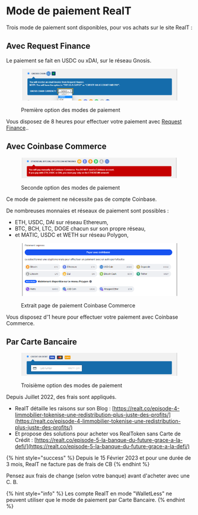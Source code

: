 # Mode de paiement RealT

Trois mode de paiement sont disponibles, pour vos achats sur le site RealT :

## Avec Request Finance&#x20;

Le paiement se fait en USDC ou xDAI, sur le réseau Gnosis.

<figure><img src="../../../.gitbook/assets/image (7) (1).png" alt=""><figcaption><p>Première option des modes de paiement</p></figcaption></figure>

Vous disposez de 8 heures pour effectuer votre paiement avec [Request Finance](paiement-avec-request-finance.md)..

## Avec Coinbase Commerce

<figure><img src="../../../.gitbook/assets/image (8) (2).png" alt=""><figcaption><p>Seconde option des modes de paiement</p></figcaption></figure>

Ce mode de paiement ne nécessite pas de compte Coinbase.&#x20;

De nombreuses monnaies et réseaux de paiement sont possibles :&#x20;

* ETH, USDC, DAI sur réseau Ethereum,
* BTC, BCH, LTC, DOGE chacun sur son propre réseau,
* et MATIC, USDC et WETH sur réseau Polygon,

<figure><img src="../../../.gitbook/assets/image (5).png" alt=""><figcaption><p>Extrait page de paiement Coinbase Commerce</p></figcaption></figure>

Vous disposez d'1 heure pour effectuer votre paiement avec Coinbase Commerce.

## Par Carte Bancaire

<figure><img src="../../../.gitbook/assets/image (2) (1).png" alt=""><figcaption><p>Troisième option des modes de paiement</p></figcaption></figure>

Depuis Juillet 2022, des frais sont appliqués.&#x20;

* RealT détaille les raisons sur son Blog : [https://realt.co/episode-4-limmobilier-tokenise-une-redistribution-plus-juste-des-profits/](https://realt.co/episode-4-limmobilier-tokenise-une-redistribution-plus-juste-des-profits/)
* Et propose des solutions pour acheter vos RealToken sans Carte de Crédit : [https://realt.co/episode-5-la-banque-du-future-grace-a-la-defi/](https://realt.co/episode-5-la-banque-du-future-grace-a-la-defi/)

{% hint style="success" %}
Depuis le 15 Février 2023 et pour une durée de 3 mois, RealT ne facture pas de frais de CB&#x20;
{% endhint %}

Pensez aux frais de change (selon votre banque) avant d'acheter avec une C. B.

{% hint style="info" %}
Les compte RealT en mode "WalletLess" ne peuvent utiliser que le mode de paiement par Carte Bancaire.
{% endhint %}
